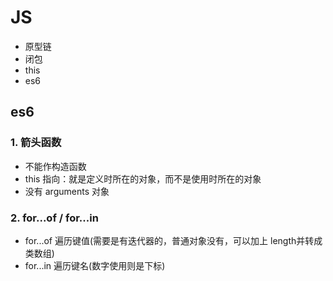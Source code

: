 

# JS

- 原型链
- 闭包
- this
- es6

## es6

### 1. 箭头函数

- 不能作构造函数
- this 指向：就是定义时所在的对象，而不是使用时所在的对象
- 没有 arguments 对象


### 2. for...of / for...in

- for...of 遍历键值(需要是有迭代器的，普通对象没有，可以加上 length并转成类数组)
- for...in 遍历键名(数字使用则是下标)

